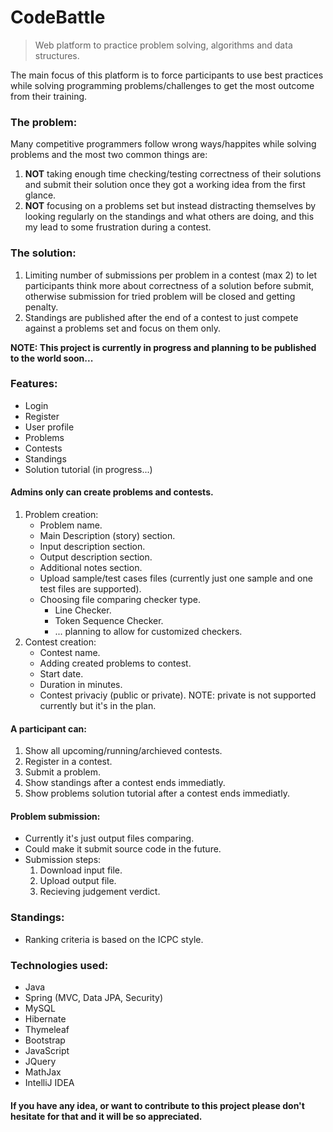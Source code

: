 # CodeBattle

> Web platform to practice problem solving, algorithms and data structures.

The main focus of this platform is to force participants to use best practices while solving programming problems/challenges to get the most outcome from their training.

### The problem:

Many competitive programmers follow wrong ways/happites while solving problems and the most two common things are:
1. **NOT** taking enough time checking/testing correctness of their solutions and submit their solution once they got a working idea from the first glance.
2. **NOT** focusing on a problems set but instead distracting themselves by looking regularly on the standings and what others are doing, and this my lead to some frustration during a contest.

### The solution:

1. Limiting number of submissions per problem in a contest (max 2) to let participants think more about correctness of a solution before submit, otherwise submission for tried problem will be closed and getting penalty.
2. Standings are published after the end of a contest to just compete against a problems set and focus on them only.

**NOTE: This project is currently in progress and planning to be published to the world soon...**

### Features:
* Login
* Register
* User profile
* Problems
* Contests
* Standings
* Solution tutorial (in progress...)

#### Admins only can create problems and contests.
  1. Problem creation:
      * Problem name.
      * Main Description (story) section.
      * Input description section.
      * Output description section.
      * Additional notes section.
      * Upload sample/test cases files (currently just one sample and one test files are supported).
      * Choosing file comparing checker type.
        * Line Checker.
        * Token Sequence Checker.
        * ... planning to allow for customized checkers.
  2. Contest creation:
      * Contest name.
      * Adding created problems to contest.
      * Start date.
      * Duration in minutes.
      * Contest privaciy (public or private).  NOTE: private is not supported currently but it's in the plan.

#### A participant can:
  1. Show all upcoming/running/archieved contests.
  2. Register in a contest.
  3. Submit a problem.
  4. Show standings after a contest ends immediatly.
  5. Show problems solution tutorial after a contest ends immediatly.

#### Problem submission:
  * Currently it's just output files comparing.
  * Could make it submit source code in the future.
  * Submission steps:
    1. Download input file.
    2. Upload output file.
    3. Recieving judgement verdict.

### Standings:
  * Ranking criteria is based on the ICPC style.

### Technologies used:
  * Java
  * Spring (MVC, Data JPA, Security)
  * MySQL
  * Hibernate
  * Thymeleaf
  * Bootstrap
  * JavaScript
  * JQuery
  * MathJax
  * IntelliJ IDEA

#### If you have any idea, or want to contribute to this project please don't hesitate for that and it will be so appreciated.
